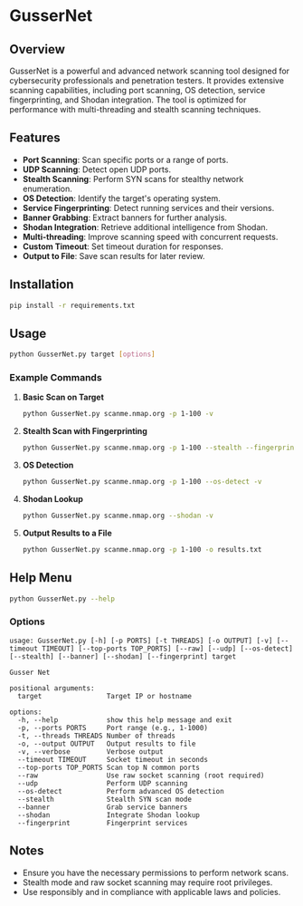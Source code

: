 # GusserNet

## Overview
GusserNet is a powerful and advanced network scanning tool designed for cybersecurity professionals and penetration testers. It provides extensive scanning capabilities, including port scanning, OS detection, service fingerprinting, and Shodan integration. The tool is optimized for performance with multi-threading and stealth scanning techniques.

## Features
- **Port Scanning**: Scan specific ports or a range of ports.
- **UDP Scanning**: Detect open UDP ports.
- **Stealth Scanning**: Perform SYN scans for stealthy network enumeration.
- **OS Detection**: Identify the target's operating system.
- **Service Fingerprinting**: Detect running services and their versions.
- **Banner Grabbing**: Extract banners for further analysis.
- **Shodan Integration**: Retrieve additional intelligence from Shodan.
- **Multi-threading**: Improve scanning speed with concurrent requests.
- **Custom Timeout**: Set timeout duration for responses.
- **Output to File**: Save scan results for later review.

## Installation
```sh
pip install -r requirements.txt
```

## Usage
```sh
python GusserNet.py target [options]
```

### Example Commands
1. **Basic Scan on Target**
   ```sh
   python GusserNet.py scanme.nmap.org -p 1-100 -v
   ```
2. **Stealth Scan with Fingerprinting**
   ```sh
   python GusserNet.py scanme.nmap.org -p 1-100 --stealth --fingerprint --udp -t 300 -v
   ```
3. **OS Detection**
   ```sh
   python GusserNet.py scanme.nmap.org -p 1-100 --os-detect -v
   ```
4. **Shodan Lookup**
   ```sh
   python GusserNet.py scanme.nmap.org --shodan -v
   ```
5. **Output Results to a File**
   ```sh
   python GusserNet.py scanme.nmap.org -p 1-100 -o results.txt
   ```

## Help Menu
```sh
python GusserNet.py --help
```

### Options
```
usage: GusserNet.py [-h] [-p PORTS] [-t THREADS] [-o OUTPUT] [-v] [--timeout TIMEOUT] [--top-ports TOP_PORTS] [--raw] [--udp] [--os-detect] [--stealth] [--banner] [--shodan] [--fingerprint] target

Gusser Net

positional arguments:
  target                Target IP or hostname

options:
  -h, --help            show this help message and exit
  -p, --ports PORTS     Port range (e.g., 1-1000)
  -t, --threads THREADS Number of threads
  -o, --output OUTPUT   Output results to file
  -v, --verbose         Verbose output
  --timeout TIMEOUT     Socket timeout in seconds
  --top-ports TOP_PORTS Scan top N common ports
  --raw                 Use raw socket scanning (root required)
  --udp                 Perform UDP scanning
  --os-detect           Perform advanced OS detection
  --stealth             Stealth SYN scan mode
  --banner              Grab service banners
  --shodan              Integrate Shodan lookup
  --fingerprint         Fingerprint services
```

## Notes
- Ensure you have the necessary permissions to perform network scans.
- Stealth mode and raw socket scanning may require root privileges.
- Use responsibly and in compliance with applicable laws and policies.

